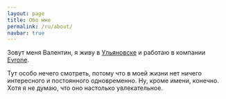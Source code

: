 ```yaml
---
layout: page
title: Обо мне
permalink: /ru/about/
navbar: true
---
```


Зовут меня Валентин, я живу в [Ульяновске](https://ru.wikipedia.org/wiki/%D0%A3%D0%BB%D1%8C%D1%8F%D0%BD%D0%BE%D0%B2%D1%81%D0%BA) и работаю в компании [Evrone](https://evrone.ru/).

Тут особо нечего смотреть, потому что в моей жизни нет ничего интересного и постоянного одновременно. Ну, кроме имени, конечно. Хотя я не думаю, что оно настолько увлекательное.
